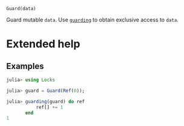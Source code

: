     Guard(data)

Guard mutable `data`.  Use [`guarding`](@ref) to obtain exclusive access to `data`.

# Extended help

## Examples
```julia
julia> using Locks

julia> guard = Guard(Ref(0));

julia> guarding(guard) do ref
           ref[] += 1
       end
1
```
